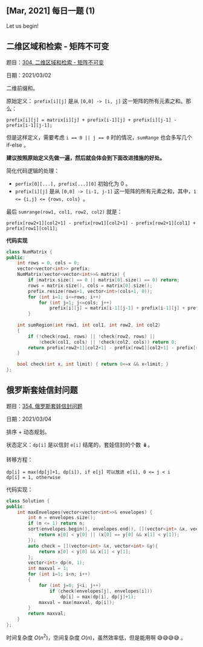 ## [Mar, 2021] 每日一题 (1)

Let us begin!

## 二维区域和检索 - 矩阵不可变

题目：[304. 二维区域和检索 - 矩阵不可变](https://leetcode-cn.com/problems/range-sum-query-2d-immutable/)

日期：2021/03/02

二维前缀和。

原始定义： `prefix[i][j]` 是从 `[0,0] -> [i, j]` 这一矩阵的所有元素之和。那么：

```
prefix[i][j] = matrix[i][j] + prefix[i-1][j] + prefix[i][j-1] - prefix[i-1][j-1];
```

但是这样定义，需要考虑 `i == 0 || j == 0` 时的情况，`sumRange` 也会多写几个 if-else 。

**建议按照原始定义先做一遍，然后就会体会到下面改进措施的好处。**

简化代码逻辑的处理：

- `perfix[0][...], prefix[...][0]` 初始化为 0 。
-  `prefix[i][j]` 是从 `[0,0] -> [i-1, j-1]` 这一矩阵的所有元素之和，其中，`1 <= {i,j} <= {rows, cols} `。

最后 `sumrange(row1, col1, row2, col2)` 就是：

```
prefix[row2+1][col2+1] - prefix[row1][col2+1] - prefix[row2+1][col1] + prefix[row1][col1];
```

**代码实现**

```cpp
class NumMatrix {
public:
    int rows = 0, cols = 0;
    vector<vector<int>> prefix;
    NumMatrix(vector<vector<int>>& matrix) {
        if (matrix.size() == 0 || matrix[0].size() == 0) return;
        rows = matrix.size(), cols = matrix[0].size();
        prefix.resize(rows+1, vector<int>(cols+1, 0));
        for (int i=1; i<=rows; i++)
            for (int j=1; j<=cols; j++)
                prefix[i][j] = matrix[i-1][j-1] + prefix[i-1][j] + prefix[i][j-1] - prefix[i-1][j-1];
        }
    
    int sumRegion(int row1, int col1, int row2, int col2) 
    {
        if (!check(row1, rows) || !check(row2, rows) ||
            !check(col1, cols) || !check(col2, cols)) return 0;
        return prefix[row2+1][col2+1] - prefix[row1][col2+1] - prefix[row2+1][col1] + prefix[row1][col1];
    }

    bool check(int x, int limit) { return 0<=x && x<limit; }
};
```



## 俄罗斯套娃信封问题

题目：[354. 俄罗斯套娃信封问题](https://leetcode-cn.com/problems/russian-doll-envelopes/)

日期：2021/03/04

排序 + 动态规划。

状态定义：`dp[i]` 是以信封 `e[i]` 结尾的，套娃信封的个数 🪆。

转移方程：

```text
dp[i] = max(dp[j]+1, dp[i]), if e[j] 可以放进 e[i], 0 <= j < i
dp[i] = 1, otherwise
```

代码实现：

```cpp
class Solution {
public:
    int maxEnvelopes(vector<vector<int>>& envelopes) {
        int n = envelopes.size();
        if (n <= 1) return n;
        sort(envelopes.begin(), envelopes.end(), [](vector<int> &x, vector<int> &y){
            return x[0] < y[0] || (x[0] == y[0] && x[1] < y[1]);
        });
        auto check = [](vector<int> &x, vector<int> &y){
            return x[0] < y[0] && x[1] < y[1];
        };
        vector<int> dp(n, 1);
        int maxval = 1;
        for (int i=1; i<n; i++)
        {
            for (int j=0; j<i; j++)
                if (check(envelopes[j], envelopes[i]))
                    dp[i] = max(dp[i], dp[j]+1);
            maxval = max(maxval, dp[i]);
        }
        return maxval;
    }
};
```

时间复杂度 $O(n^2)$，空间复杂度 $O(n)$，虽然效率低，但是能用啊 😅😅😅😅 。